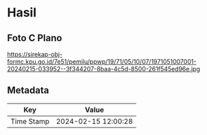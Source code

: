 # Hasil

## Foto C Plano

https://sirekap-obj-formc.kpu.go.id/7e51/pemilu/ppwp/19/71/05/10/07/1971051007001-20240215-033952--3f344207-8baa-4c5d-8500-261f545ed96e.jpg


## Metadata

| Key        | Value               |
| ---------- | ------------------- |
| Time Stamp | 2024-02-15 12:00:28 |



